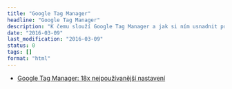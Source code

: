 ```yaml
---
title: "Google Tag Manager"
headline: "Google Tag Manager"
description: "K čemu slouží Google Tag Manager a jak si ním usnadnit práci."
date: "2016-03-09"
last_modification: "2016-03-09"
status: 0
tags: []
format: "html"
---
```


<ul>
  <li><a href="https://www.danielnytra.cz/nastaveni-google-tag-manager/">Google Tag Manager: 18x nejpoužívanější nastavení</a></li>
</ul>
